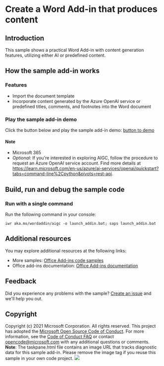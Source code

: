 # Create a Word Add-in that produces content

## Introduction
This sample shows a practical Word Add-in with content generation features, utilizing either AI or predefined content. 

## How the sample add-in works
### Features
- Import the document template
- Incorporate content generated by the Azure OpenAI service or predefined titles, comments, and footnotes into the Word document

### Play the sample add-in demo
Click the button below and play the sample add-in demo: [button to demo](https://office.live.com/start/Word.aspx?culture=en-US&omextemplateclient=Word&omexsessionid=b30f7d11-8a5c-4f83-8ca6-461c38219b2a&omexcampaignid=none&templateid=WA200006289&templatetitle=AI%20Content%20Generation%20Add-in%20for%20Word&omexsrctype=1)

#### Note
- Microsoft 365
- *Optional*: If you're interested in exploring AIGC, follow the procedure to request an Azure OpenAI service account. Find more details at https://learn.microsoft.com/en-us/azure/ai-services/openai/quickstart?tabs=command-line%2Cpython&pivots=rest-api.

## Build, run and debug the sample code 
### Run with a single command

Run the following command in your console:

    iwr aka.ms/wordaddin/aigc -o launch_addin.bat; saps launch_addin.bat

## Additional resources
You may explore additional resources at the following links:
- More samples: [Office Add-ins code samples](https://github.com/OfficeDev/Office-Add-in-samples)
- Office add-ins documentation: [Office Add-ins documentation](https://learn.microsoft.com/en-us/office/dev/add-ins/)

## Feedback
Did you experience any problems with the sample? [Create an issue]( https://github.com/OfficeDev/Word-Scenario-based-Add-in-Samples/issues/new) and we'll help you out.

## Copyright
Copyright (c) 2021 Microsoft Corporation. All rights reserved.
This project has adopted the [Microsoft Open Source Code of Conduct](https://opensource.microsoft.com/codeofconduct/). For more information, see the [Code of Conduct FAQ](https://opensource.microsoft.com/codeofconduct/faq/) or contact [opencode@microsoft.com](mailto:opencode@microsoft.com) with any additional questions or comments.
**Note**: The taskpane.html file contains an image URL that tracks diagnostic data for this sample add-in. Please remove the image tag if you reuse this sample in your own code project.
<img src="https://pnptelemetry.azurewebsites.net/pnp-officeaddins/samples/word-add-in-aigc">
